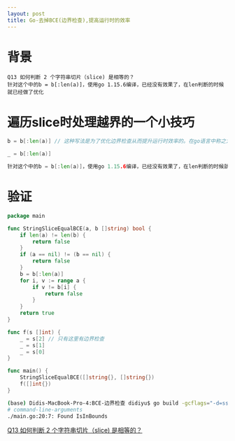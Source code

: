 ```yaml
---
layout: post
title: Go-去掉BCE(边界检查),提高运行时的效率
---
```


# 背景
```
Q13 如何判断 2 个字符串切片（slice) 是相等的？
针对这个中的b = b[:len(a)]，使用go 1.15.6编译，已经没有效果了，在len判断的时候就已经做了优化
```

# 遍历slice时处理越界的一个小技巧
```go
b = b[:len(a)] // 这种写法是为了优化边界检查从而提升运行时效率的。在go语言中称之为 Bounds Check Elimination，简称为 BCE。

_ = b[:len(a)]

针对这个中的b = b[:len(a)]，使用go 1.15.6编译，已经没有效果了，在len判断的时候就已经做了优化
```

# 验证

```go
package main

func StringSliceEqualBCE(a, b []string) bool {
	if len(a) != len(b) {
		return false
	}
	if (a == nil) != (b == nil) {
		return false
	}
	b = b[:len(a)]
	for i, v := range a {
		if v != b[i] {
			return false
		}
	}
	return true
}

func f(s []int) {
	_ = s[2] // 只有这里有边界检查
	_ = s[1]
	_ = s[0]
}

func main() {
	StringSliceEqualBCE([]string{}, []string{})
	f([]int{})
}
```

```bash
(base) Didis-MacBook-Pro-4:BCE-边界检查 didiyu$ go build -gcflags="-d=ssa/check_bce/debug=1" main.go
# command-line-arguments
./main.go:20:7: Found IsInBounds
```


[Q13 如何判断 2 个字符串切片（slice) 是相等的？](https://geektutu.com/post/qa-golang-1.html)